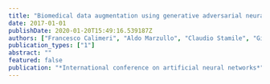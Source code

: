 ```yaml
---
title: "Biomedical data augmentation using generative adversarial neural networks"
date: 2017-01-01
publishDate: 2020-01-20T15:49:16.539187Z
authors: ["Francesco Calimeri", "Aldo Marzullo", "Claudio Stamile", "Giorgio Terracina"]
publication_types: ["1"]
abstract: ""
featured: false
publication: "*International conference on artificial neural networks*"
---
```


